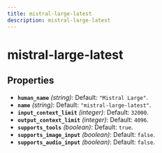 ```yaml
---
title: mistral-large-latest
description: mistral-large-latest
---
```

# mistral-large-latest

## Properties

- **`human_name`** *(string)*: Default: `"Mistral Large"`.
- **`name`** *(string)*: Default: `"mistral-large-latest"`.
- **`input_context_limit`** *(integer)*: Default: `32000`.
- **`output_context_limit`** *(integer)*: Default: `4096`.
- **`supports_tools`** *(boolean)*: Default: `true`.
- **`supports_image_input`** *(boolean)*: Default: `false`.
- **`supports_audio_input`** *(boolean)*: Default: `false`.

